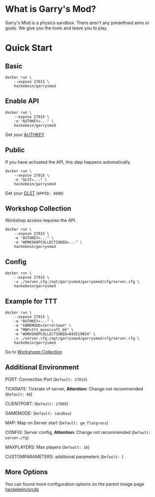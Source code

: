 # What is Garry's Mod?

Garry's Mod is a physics sandbox. There aren't any predefined aims or goals. We give you the tools and leave you to play.

# Quick Start

## Basic

```
docker run \
    --expose 27015 \
    hackebein/garrysmod
```

## Enable API

```
docker run \
    --expose 27015 \
    -e "AUTHKEY=..." \
    hackebein/garrysmod
```
Get your [AUTHKEY](http://steamcommunity.com/dev/apikey)

## Public
If you have activated the API, this step happens automatically.

```
docker run \
    --expose 27015 \
    -e "GLST=..." \
    hackebein/garrysmod
```

Get your [GLST](http://steamcommunity.com/dev/managegameservers) (`APPID: 4000`)

## Workshop Collection
Workshop access requires the API.

```
docker run \
    --expose 27015 \
    -e "AUTHKEY=..." \
    -e "WORKSHOPCOLLECTIONID=..." \
    hackebein/garrysmod
```

## Config

```
docker run \
    --expose 27015 \
    -v ./server.cfg:/opt/garrysmod/garrysmod/cfg/server.cfg \
    hackebein/garrysmod
```

## Example for TTT
```
docker run \
    --expose 27015 \
    -e "AUTHKEY=..." \
    -e "GAMEMODE=terrortown" \
    -e "MAP=ttt_minecraft_b5" \
    -e "WORKSHOPCOLLECTIONID=843519054" \
    -v ./server.cfg:/opt/garrysmod/garrysmod/cfg/server.cfg \
    hackebein/garrysmod
```

Go to [Workshopp Collection](https://steamcommunity.com/sharedfiles/filedetails/?id=843519054)

## Additional Environment

PORT: Connection Port
(`Default: 27015`)

TICKRATE: Tickrate of server, **Attention:** Change not recommended
(`Default: 66`)

CLIENTPORT:
(`Default: 27005`)

GAMEMODE:
(`Default: sandbox`)

MAP: Map on Server start
(`Default: gm_flatgrass`)

CONFIG: Server config, **Attention:** Change not recommended
(`Default: server.cfg`)

MAXPLAYERS: Max players
(`Default: 16`)

CUSTOMPARAMETERS: additional parameters
(`Default: `)

## More Options

You can found more configuration options on the parent image page [hackebein/srcds](https://hub.docker.com/r/hackebein/srcds)
